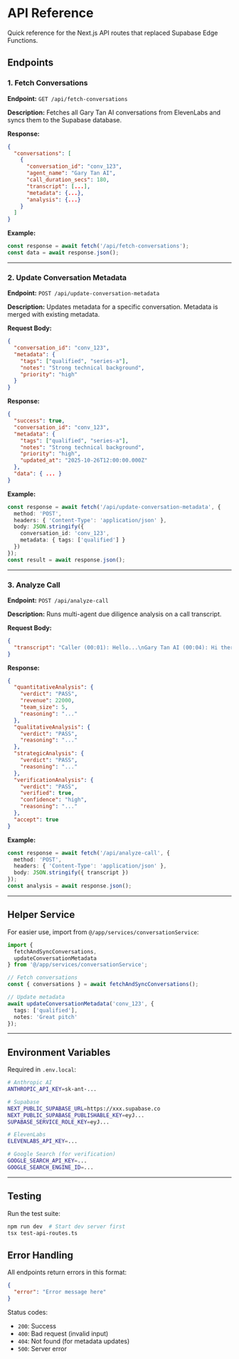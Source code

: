 # API Reference

Quick reference for the Next.js API routes that replaced Supabase Edge Functions.

## Endpoints

### 1. Fetch Conversations
**Endpoint:** `GET /api/fetch-conversations`

**Description:** Fetches all Gary Tan AI conversations from ElevenLabs and syncs them to the Supabase database.

**Response:**
```json
{
  "conversations": [
    {
      "conversation_id": "conv_123",
      "agent_name": "Gary Tan AI",
      "call_duration_secs": 180,
      "transcript": [...],
      "metadata": {...},
      "analysis": {...}
    }
  ]
}
```

**Example:**
```typescript
const response = await fetch('/api/fetch-conversations');
const data = await response.json();
```

---

### 2. Update Conversation Metadata
**Endpoint:** `POST /api/update-conversation-metadata`

**Description:** Updates metadata for a specific conversation. Metadata is merged with existing metadata.

**Request Body:**
```json
{
  "conversation_id": "conv_123",
  "metadata": {
    "tags": ["qualified", "series-a"],
    "notes": "Strong technical background",
    "priority": "high"
  }
}
```

**Response:**
```json
{
  "success": true,
  "conversation_id": "conv_123",
  "metadata": {
    "tags": ["qualified", "series-a"],
    "notes": "Strong technical background",
    "priority": "high",
    "updated_at": "2025-10-26T12:00:00.000Z"
  },
  "data": { ... }
}
```

**Example:**
```typescript
const response = await fetch('/api/update-conversation-metadata', {
  method: 'POST',
  headers: { 'Content-Type': 'application/json' },
  body: JSON.stringify({
    conversation_id: 'conv_123',
    metadata: { tags: ['qualified'] }
  })
});
const result = await response.json();
```

---

### 3. Analyze Call
**Endpoint:** `POST /api/analyze-call`

**Description:** Runs multi-agent due diligence analysis on a call transcript.

**Request Body:**
```json
{
  "transcript": "Caller (00:01): Hello...\nGary Tan AI (00:04): Hi there..."
}
```

**Response:**
```json
{
  "quantitativeAnalysis": {
    "verdict": "PASS",
    "revenue": 22000,
    "team_size": 5,
    "reasoning": "..."
  },
  "qualitativeAnalysis": {
    "verdict": "PASS",
    "reasoning": "..."
  },
  "strategicAnalysis": {
    "verdict": "PASS",
    "reasoning": "..."
  },
  "verificationAnalysis": {
    "verdict": "PASS",
    "verified": true,
    "confidence": "high",
    "reasoning": "..."
  },
  "accept": true
}
```

**Example:**
```typescript
const response = await fetch('/api/analyze-call', {
  method: 'POST',
  headers: { 'Content-Type': 'application/json' },
  body: JSON.stringify({ transcript })
});
const analysis = await response.json();
```

---

## Helper Service

For easier use, import from `@/app/services/conversationService`:

```typescript
import {
  fetchAndSyncConversations,
  updateConversationMetadata
} from '@/app/services/conversationService';

// Fetch conversations
const { conversations } = await fetchAndSyncConversations();

// Update metadata
await updateConversationMetadata('conv_123', {
  tags: ['qualified'],
  notes: 'Great pitch'
});
```

---

## Environment Variables

Required in `.env.local`:

```bash
# Anthropic AI
ANTHROPIC_API_KEY=sk-ant-...

# Supabase
NEXT_PUBLIC_SUPABASE_URL=https://xxx.supabase.co
NEXT_PUBLIC_SUPABASE_PUBLISHABLE_KEY=eyJ...
SUPABASE_SERVICE_ROLE_KEY=eyJ...

# ElevenLabs
ELEVENLABS_API_KEY=...

# Google Search (for verification)
GOOGLE_SEARCH_API_KEY=...
GOOGLE_SEARCH_ENGINE_ID=...
```

---

## Testing

Run the test suite:
```bash
npm run dev  # Start dev server first
tsx test-api-routes.ts
```

## Error Handling

All endpoints return errors in this format:
```json
{
  "error": "Error message here"
}
```

Status codes:
- `200`: Success
- `400`: Bad request (invalid input)
- `404`: Not found (for metadata updates)
- `500`: Server error

